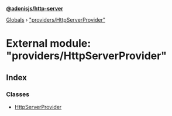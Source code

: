 **[@adonisjs/http-server](../README.md)**

[Globals](../README.md) › [&quot;providers/HttpServerProvider&quot;](_providers_httpserverprovider_.md)

# External module: "providers/HttpServerProvider"

## Index

### Classes

* [HttpServerProvider](../classes/_providers_httpserverprovider_.httpserverprovider.md)